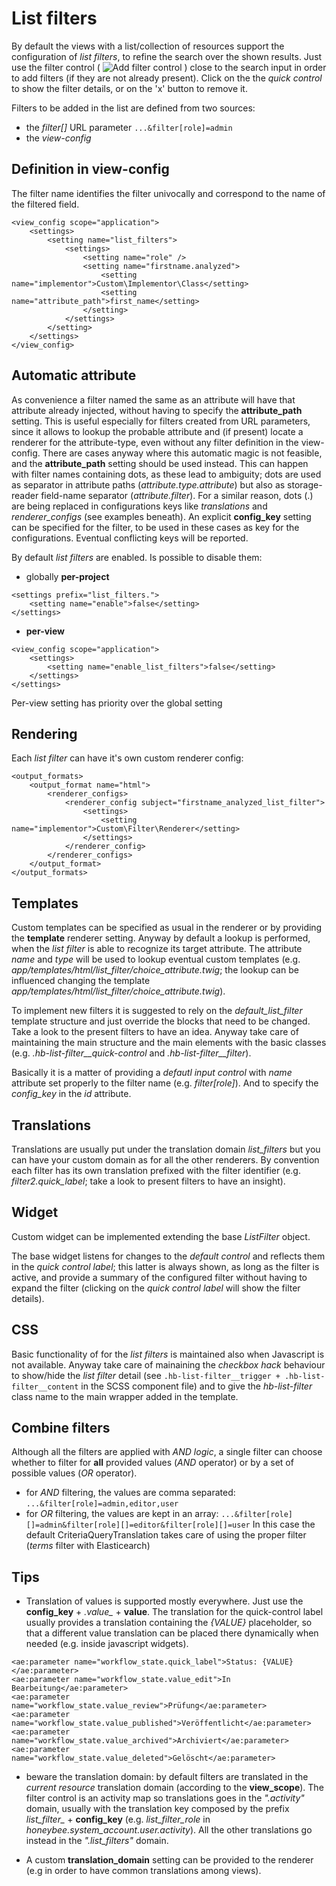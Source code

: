 # List filters

By default the views with a list/collection of resources support the configuration of *list filters*, to refine the search over the shown results.
Just use the filter control ( ![Add filter control](./funnel.png) ) close to the search input in order to add filters (if they are not already present). Click on the the *quick control* to show the filter details, or on the 'x' button to remove it.

Filters to be added in the list are defined from two sources:
*  the *filter[]* URL parameter
```...&filter[role]=admin```
* the *view-config*

## Definition in view-config

The filter name identifies the filter univocally and correspond to the name of the filtered field.

```
<view_config scope="application">
    <settings>
        <setting name="list_filters">
            <settings>
                <setting name="role" />
                <setting name="firstname.analyzed">
                    <setting name="implementor">Custom\Implementor\Class</setting>
                    <setting name="attribute_path">first_name</setting>
                </setting>
            </settings>
        </setting>
    </settings>
</view_config>
```

## Automatic attribute

As convenience a filter named the same as an attribute will have that attribute already injected, without having to specify the **attribute_path** setting.
This is useful especially for filters created from URL parameters, since it allows to lookup the probable attribute and (if present) locate a renderer for the attribute-type, even without any filter definition in the view-config.
There are cases anyway where this automatic magic is not feasible, and the **attribute_path** setting should be used instead.
This can happen with filter names containing dots, as these lead to ambiguity; dots are used as separator in attribute paths (*attribute.type.attribute*) but also as storage-reader field-name separator (*attribute.filter*).
For a similar reason, dots (.) are being replaced in configurations keys like *translations* and *renderer_configs* (see examples beneath). An explicit **config_key** setting can be specified for the filter, to be used in these cases as key for the configurations.
Eventual conflicting keys will be reported.

By default *list filters* are enabled. Is possible to disable them:
* globally **per-project**
```
<settings prefix="list_filters.">
    <setting name="enable">false</setting>
</settings>
```
* **per-view**
```
<view_config scope="application">
    <settings>
        <setting name="enable_list_filters">false</setting>
    </settings>
</settings>
```
Per-view setting has priority over the global setting

## Rendering

Each *list filter* can have it's own custom renderer config:
```
<output_formats>
    <output_format name="html">
        <renderer_configs>
            <renderer_config subject="firstname_analyzed_list_filter">
                <settings>
                    <setting name="implementor">Custom\Filter\Renderer</setting>
                </settings>
            </renderer_config>
        </renderer_configs>
    </output_format>
</output_formats>
```

## Templates

Custom templates can be specified as usual in the renderer or by providing the **template** renderer setting. Anyway by default a lookup is performed, when the *list filter* is able to recognize its target attribute. The attribute *name* and *type* will be used to lookup eventual custom templates (e.g. *app/templates/html/list_filter/choice_attribute.twig*; the lookup can be influenced changing the template *app/templates/html/list_filter/choice_attribute.twig*).

To implement new filters it is suggested to rely on the *default_list_filter* template structure and just override the blocks that need to be changed. Take a look to the present filters to have an idea.
Anyway take care of maintaining the main structure and the main elements with the basic classes (e.g. *.hb-list-filter__quick-control* and *.hb-list-filter__filter*).

Basically it is a matter of providing a *defautl input control* with *name* attribute set properly to the filter name (e.g. *filter[role]*). And to specify the *config_key* in the *id* attribute.

## Translations

Translations are usually put under the translation domain *list_filters* but you can have your custom domain as for all the other renderers.
By convention each filter has its own translation prefixed with the filter identifier (e.g. *filter2.quick_label*; take a look to present filters to have an insight).

## Widget

Custom widget can be implemented extending the base *ListFilter* object.

The base widget listens for changes to the *default control* and reflects them in the *quick control label*; this latter is always shown, as long as the filter is active, and provide a summary of the configured filter without having to expand the filter (clicking on the *quick control label* will show the filter details).

## CSS

Basic functionality of for the *list filters* is maintained also when Javascript is not available.
Anyway take care of mainaining the *checkbox hack* behaviour to show/hide the *list filter* detail (see ```.hb-list-filter__trigger + .hb-list-filter__content``` in the SCSS component file) and to give the *hb-list-filter* class name to the main wrapper added in the template.

## Combine filters

Although all the filters are applied with *AND logic*, a single filter can choose whether to filter for **all** provided values (*AND* operator) or by a set of possible values (*OR* operator).
* for *AND* filtering, the values are comma separated:
```...&filter[role]=admin,editor,user```
* for *OR* filtering, the values are kept in an array:
```...&filter[role][]=admin&filter[role][]=editor&filter[role][]=user```
In this case the default CriteriaQueryTranslation takes care of using the proper filter (*terms* filter with Elasticearch)

## Tips

* Translation of values is supported mostly everywhere. Just use the **config_key** + *.value_* + **value**.
The translation for the quick-control label usually provides a translation containing the *{VALUE}* placeholder, so that a different value translation can be placed there dynamically when needed (e.g. inside javascript widgets).
```
<ae:parameter name="workflow_state.quick_label">Status: {VALUE}</ae:parameter>
<ae:parameter name="workflow_state.value_edit">In Bearbeitung</ae:parameter>
<ae:parameter name="workflow_state.value_review">Prüfung</ae:parameter>
<ae:parameter name="workflow_state.value_published">Veröffentlicht</ae:parameter>
<ae:parameter name="workflow_state.value_archived">Archiviert</ae:parameter>
<ae:parameter name="workflow_state.value_deleted">Gelöscht</ae:parameter>
```


* beware the translation domain: by default filters are translated in the *current resource* translation domain (according to the **view_scope**). The filter control is an activity map so translations goes in the *".activity"* domain, usually with the translation key composed by the prefix *list_filter_* + **config_key** (e.g. *list_filter_role* in *honeybee.system_account.user.activity*). All the other translations go instead in the *".list_filters"* domain.

* A custom **translation_domain** setting can be provided to the renderer (e.g in order to have common translations among views).
